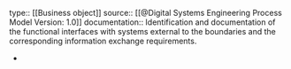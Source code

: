 type:: [[Business object]]
source:: [[@Digital Systems Engineering Process Model Version: 1.0]]
documentation:: Identification and documentation of the functional interfaces with systems external to the boundaries and the corresponding information exchange requirements.

-